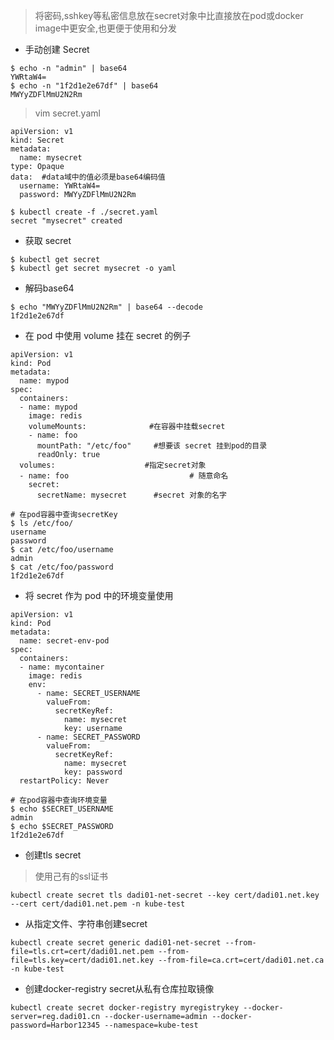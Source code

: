 >将密码,sshkey等私密信息放在secret对象中比直接放在pod或docker image中更安全,也更便于使用和分发

* 手动创建 Secret
```
$ echo -n "admin" | base64
YWRtaW4=
$ echo -n "1f2d1e2e67df" | base64
MWYyZDFlMmU2N2Rm
```

>vim secret.yaml
```
apiVersion: v1
kind: Secret
metadata:
  name: mysecret
type: Opaque
data:  #data域中的值必须是base64编码值
  username: YWRtaW4=
  password: MWYyZDFlMmU2N2Rm
```
```
$ kubectl create -f ./secret.yaml
secret "mysecret" created
```

* 获取 secret
```
$ kubectl get secret
$ kubectl get secret mysecret -o yaml
```

* 解码base64
```
$ echo "MWYyZDFlMmU2N2Rm" | base64 --decode
1f2d1e2e67df
```

* 在 pod 中使用 volume 挂在 secret 的例子
```
apiVersion: v1
kind: Pod
metadata:
  name: mypod
spec:
  containers:
  - name: mypod
    image: redis
    volumeMounts:              #在容器中挂载secret
    - name: foo
      mountPath: "/etc/foo"    	#想要该 secret 挂到pod的目录
      readOnly: true
  volumes:                    #指定secret对象
  - name: foo					        # 随意命名
    secret:
      secretName: mysecret  	#secret 对象的名字
```
```
# 在pod容器中查询secretKey
$ ls /etc/foo/
username
password
$ cat /etc/foo/username
admin
$ cat /etc/foo/password
1f2d1e2e67df
```


* 将 secret 作为 pod 中的环境变量使用
```
apiVersion: v1
kind: Pod
metadata:
  name: secret-env-pod
spec:
  containers:
  - name: mycontainer
    image: redis
    env:
      - name: SECRET_USERNAME
        valueFrom:
          secretKeyRef:
            name: mysecret
            key: username
      - name: SECRET_PASSWORD
        valueFrom:
          secretKeyRef:
            name: mysecret
            key: password
  restartPolicy: Never
```
```
# 在pod容器中查询环境变量
$ echo $SECRET_USERNAME
admin
$ echo $SECRET_PASSWORD
1f2d1e2e67df
```

* 创建tls secret
>使用己有的ssl证书
```
kubectl create secret tls dadi01-net-secret --key cert/dadi01.net.key --cert cert/dadi01.net.pem -n kube-test
```

* 从指定文件、字符串创建secret
```
kubectl create secret generic dadi01-net-secret --from-file=tls.crt=cert/dadi01.net.pem --from-file=tls.key=cert/dadi01.net.key --from-file=ca.crt=cert/dadi01.net.ca -n kube-test
```

* 创建docker-registry secret从私有仓库拉取镜像
```
kubectl create secret docker-registry myregistrykey --docker-server=reg.dadi01.cn --docker-username=admin --docker-password=Harbor12345 --namespace=kube-test
```